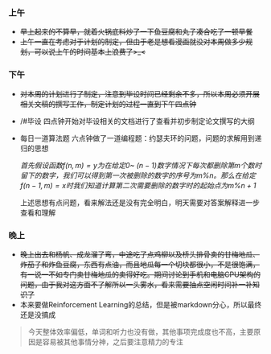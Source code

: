 ### 上午

- ~~早上起来的不算早，就着火锅底料炒了一下鱼豆腐和丸子凑合吃了一顿早餐~~
- ~~上午一直在考虑对于计划的制定，但由于老是想看漫画就没对本周做多少规划，可以说上午的时间基本上浪费了>_<~~

### 下午

- ~~对本周的计划进行了制定，注意到毕设时间已经剩余不多，所以本周必须开展相关文稿的撰写工作，制定计划的过程一直到下午四点钟~~

- /#毕设 四点钟开始对毕设相关的文档进行了查看并初步制定论文撰写的大纲

- 每日一道算法题 六点钟做了一道编程题：约瑟夫环的问题，问题的求解用到递归的思想

  *首先假设函数$f(n,m)=y$为在给定$0$~ $(n-1)$数字情况下每次都删除第$m$个数时留下的数字，我们可以得到第一次被删除的数字的序号为$m\%n$。那么在给定$f(n-1,m)=x$时我们知道计算第二次需要删除的数字时的起始点为$m\%n+1$*

  上述思想有点问题，看来解法还是没有完全明白，明天需要对答案解释进一步查看和理解

### 晚上

- ~~晚上出去和杨帆、成龙溜了弯，中途吃了点鸡柳以及桥头排骨卖的甘梅地瓜、炸茄子和炸鱼豆腐，东西有点油，而且地瓜每一个切块都很小，不是很饱满，有一说一不如专门卖甘梅地瓜的卖得好吃。期间讨论到手机和电脑CPU架构的问题，由于我对这方面不了解所以一头雾水，看来需要抽点空闲时间补一补知识了~~
- 本来要做Reinforcement Learning的总结，但是被markdown分心，所以最终还是没搞成

> 今天整体效率偏低，单词和听力也没有做，其他事项完成度也不高，主要原因是容易被其他事情分神，之后要注意精力的专注





